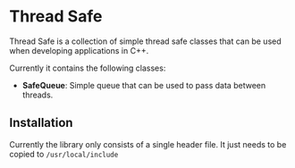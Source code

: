 # Thread Safe

Thread Safe is a collection of simple thread safe classes that can be used when developing applications in C++.

Currently it contains the following classes:
* **SafeQueue**: Simple queue that can be used to pass data between threads.

## Installation

Currently the library only consists of a single header file. It just needs to be copied to `/usr/local/include`
